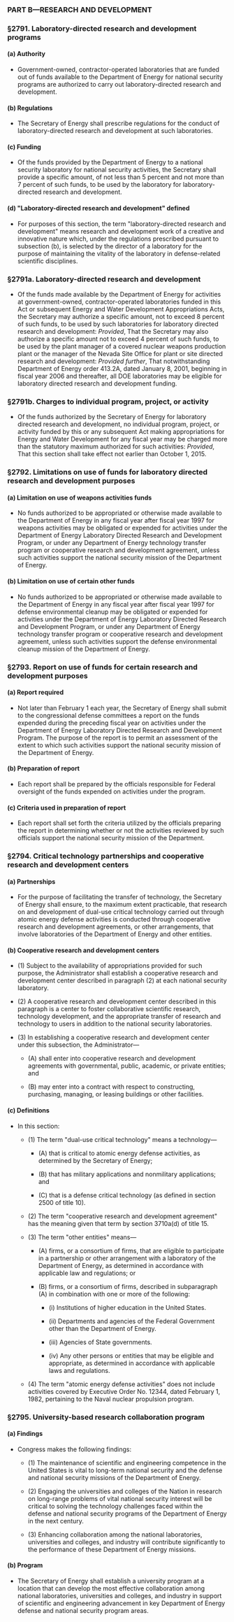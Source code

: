 ### PART B—RESEARCH AND DEVELOPMENT

### §2791. Laboratory-directed research and development programs
#### (a) Authority
* Government-owned, contractor-operated laboratories that are funded out of funds available to the Department of Energy for national security programs are authorized to carry out laboratory-directed research and development.

#### (b) Regulations
* The Secretary of Energy shall prescribe regulations for the conduct of laboratory-directed research and development at such laboratories.

#### (c) Funding
* Of the funds provided by the Department of Energy to a national security laboratory for national security activities, the Secretary shall provide a specific amount, of not less than 5 percent and not more than 7 percent of such funds, to be used by the laboratory for laboratory-directed research and development.

#### (d) "Laboratory-directed research and development" defined
* For purposes of this section, the term "laboratory-directed research and development" means research and development work of a creative and innovative nature which, under the regulations prescribed pursuant to subsection (b), is selected by the director of a laboratory for the purpose of maintaining the vitality of the laboratory in defense-related scientific disciplines.

### §2791a. Laboratory-directed research and development
* Of the funds made available by the Department of Energy for activities at government-owned, contractor-operated laboratories funded in this Act or subsequent Energy and Water Development Appropriations Acts, the Secretary may authorize a specific amount, not to exceed 8 percent of such funds, to be used by such laboratories for laboratory directed research and development: _Provided_, That the Secretary may also authorize a specific amount not to exceed 4 percent of such funds, to be used by the plant manager of a covered nuclear weapons production plant or the manager of the Nevada Site Office for plant or site directed research and development: _Provided further_, That notwithstanding Department of Energy order 413.2A, dated January 8, 2001, beginning in fiscal year 2006 and thereafter, all DOE laboratories may be eligible for laboratory directed research and development funding.

### §2791b. Charges to individual program, project, or activity
* Of the funds authorized by the Secretary of Energy for laboratory directed research and development, no individual program, project, or activity funded by this or any subsequent Act making appropriations for Energy and Water Development for any fiscal year may be charged more than the statutory maximum authorized for such activities: _Provided_, That this section shall take effect not earlier than October 1, 2015.

### §2792. Limitations on use of funds for laboratory directed research and development purposes
#### (a) Limitation on use of weapons activities funds
* No funds authorized to be appropriated or otherwise made available to the Department of Energy in any fiscal year after fiscal year 1997 for weapons activities may be obligated or expended for activities under the Department of Energy Laboratory Directed Research and Development Program, or under any Department of Energy technology transfer program or cooperative research and development agreement, unless such activities support the national security mission of the Department of Energy.

#### (b) Limitation on use of certain other funds
* No funds authorized to be appropriated or otherwise made available to the Department of Energy in any fiscal year after fiscal year 1997 for defense environmental cleanup may be obligated or expended for activities under the Department of Energy Laboratory Directed Research and Development Program, or under any Department of Energy technology transfer program or cooperative research and development agreement, unless such activities support the defense environmental cleanup mission of the Department of Energy.

### §2793. Report on use of funds for certain research and development purposes
#### (a) Report required
* Not later than February 1 each year, the Secretary of Energy shall submit to the congressional defense committees a report on the funds expended during the preceding fiscal year on activities under the Department of Energy Laboratory Directed Research and Development Program. The purpose of the report is to permit an assessment of the extent to which such activities support the national security mission of the Department of Energy.

#### (b) Preparation of report
* Each report shall be prepared by the officials responsible for Federal oversight of the funds expended on activities under the program.

#### (c) Criteria used in preparation of report
* Each report shall set forth the criteria utilized by the officials preparing the report in determining whether or not the activities reviewed by such officials support the national security mission of the Department.

### §2794. Critical technology partnerships and cooperative research and development centers
#### (a) Partnerships
* For the purpose of facilitating the transfer of technology, the Secretary of Energy shall ensure, to the maximum extent practicable, that research on and development of dual-use critical technology carried out through atomic energy defense activities is conducted through cooperative research and development agreements, or other arrangements, that involve laboratories of the Department of Energy and other entities.

#### (b) Cooperative research and development centers
* (1) Subject to the availability of appropriations provided for such purpose, the Administrator shall establish a cooperative research and development center described in paragraph (2) at each national security laboratory.

* (2) A cooperative research and development center described in this paragraph is a center to foster collaborative scientific research, technology development, and the appropriate transfer of research and technology to users in addition to the national security laboratories.

* (3) In establishing a cooperative research and development center under this subsection, the Administrator—

  * (A) shall enter into cooperative research and development agreements with governmental, public, academic, or private entities; and

  * (B) may enter into a contract with respect to constructing, purchasing, managing, or leasing buildings or other facilities.

#### (c) Definitions
* In this section:

  * (1) The term "dual-use critical technology" means a technology—

    * (A) that is critical to atomic energy defense activities, as determined by the Secretary of Energy;

    * (B) that has military applications and nonmilitary applications; and

    * (C) that is a defense critical technology (as defined in section 2500 of title 10).


  * (2) The term "cooperative research and development agreement" has the meaning given that term by section 3710a(d) of title 15.

  * (3) The term "other entities" means—

    * (A) firms, or a consortium of firms, that are eligible to participate in a partnership or other arrangement with a laboratory of the Department of Energy, as determined in accordance with applicable law and regulations; or

    * (B) firms, or a consortium of firms, described in subparagraph (A) in combination with one or more of the following:

      * (i) Institutions of higher education in the United States.

      * (ii) Departments and agencies of the Federal Government other than the Department of Energy.

      * (iii) Agencies of State governments.

      * (iv) Any other persons or entities that may be eligible and appropriate, as determined in accordance with applicable laws and regulations.


  * (4) The term "atomic energy defense activities" does not include activities covered by Executive Order No. 12344, dated February 1, 1982, pertaining to the Naval nuclear propulsion program.

### §2795. University-based research collaboration program
#### (a) Findings
* Congress makes the following findings:

  * (1) The maintenance of scientific and engineering competence in the United States is vital to long-term national security and the defense and national security missions of the Department of Energy.

  * (2) Engaging the universities and colleges of the Nation in research on long-range problems of vital national security interest will be critical to solving the technology challenges faced within the defense and national security programs of the Department of Energy in the next century.

  * (3) Enhancing collaboration among the national laboratories, universities and colleges, and industry will contribute significantly to the performance of these Department of Energy missions.

#### (b) Program
* The Secretary of Energy shall establish a university program at a location that can develop the most effective collaboration among national laboratories, universities and colleges, and industry in support of scientific and engineering advancement in key Department of Energy defense and national security program areas.